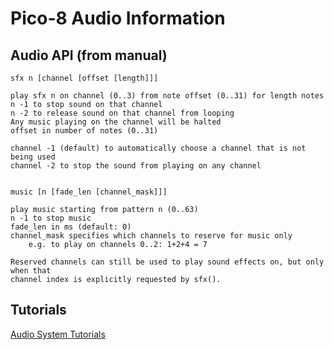 # Pico-8 Audio Information

## Audio API (from manual)

    sfx n [channel [offset [length]]]

	play sfx n on channel (0..3) from note offset (0..31) for length notes
	n -1 to stop sound on that channel
	n -2 to release sound on that channel from looping
	Any music playing on the channel will be halted
	offset in number of notes (0..31)

	channel -1 (default) to automatically choose a channel that is not being used
	channel -2 to stop the sound from playing on any channel
	
		
    music [n [fade_len [channel_mask]]]

	play music starting from pattern n (0..63)
	n -1 to stop music
	fade_len in ms (default: 0)
	channel_mask specifies which channels to reserve for music only
		e.g. to play on channels 0..2: 1+2+4 = 7

	Reserved channels can still be used to play sound effects on, but only when that
	channel index is explicitly requested by sfx().

## Tutorials
[Audio System Tutorials](https://www.youtube.com/playlist?list=PLjZAika8vyZkyOjoCp0EbHeIFZ8MLlhvg)

